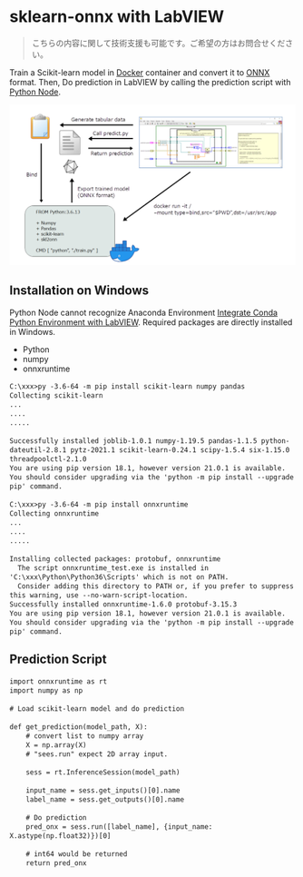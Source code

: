 # sklearn-onnx with LabVIEW
> こちらの内容に関して技術支援も可能です。ご希望の方はお問合せください。

Train a Scikit-learn model in [Docker](https://www.docker.com/) container and convert it to [ONNX](https://onnx.ai/) format. 
Then, Do prediction in LabVIEW by calling the prediction script with [Python Node](https://zone.ni.com/reference/en-XX/help/371361R-01/glang/python_node/).

<p align="center">
  <img width="600" src="https://github.com/hayatochigi/images/blob/master/Kaggle/sklearn-onnx-in-LabVIEW.png">
</p>

## Installation on Windows
Python Node cannot recognize Anaconda Environment [Integrate Conda Python Environment with LabVIEW](https://knowledge.ni.com/KnowledgeArticleDetails?id=kA00Z0000015C6tSAE&l=en-US). Required packages are directly installed in Windows.
- Python
- numpy
- onnxruntime

```
C:\xxx>py -3.6-64 -m pip install scikit-learn numpy pandas
Collecting scikit-learn
...
....
.....

Successfully installed joblib-1.0.1 numpy-1.19.5 pandas-1.1.5 python-dateutil-2.8.1 pytz-2021.1 scikit-learn-0.24.1 scipy-1.5.4 six-1.15.0 threadpoolctl-2.1.0
You are using pip version 18.1, however version 21.0.1 is available.
You should consider upgrading via the 'python -m pip install --upgrade pip' command.

C:\xxx>py -3.6-64 -m pip install onnxruntime
Collecting onnxruntime
...
....
.....

Installing collected packages: protobuf, onnxruntime
  The script onnxruntime_test.exe is installed in 'C:\xxx\Python\Python36\Scripts' which is not on PATH.
  Consider adding this directory to PATH or, if you prefer to suppress this warning, use --no-warn-script-location.
Successfully installed onnxruntime-1.6.0 protobuf-3.15.3
You are using pip version 18.1, however version 21.0.1 is available.
You should consider upgrading via the 'python -m pip install --upgrade pip' command.
```

## Prediction Script
```
import onnxruntime as rt
import numpy as np

# Load scikit-learn model and do prediction

def get_prediction(model_path, X):
    # convert list to numpy array
    X = np.array(X)
    # "sees.run" expect 2D array input.

    sess = rt.InferenceSession(model_path)

    input_name = sess.get_inputs()[0].name
    label_name = sess.get_outputs()[0].name

    # Do prediction
    pred_onx = sess.run([label_name], {input_name: X.astype(np.float32)})[0]
    
    # int64 would be returned
    return pred_onx
```
